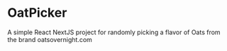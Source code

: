 # OatPicker
A simple React NextJS project for randomly picking a flavor of Oats from the brand oatsovernight.com
